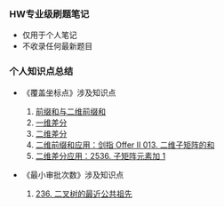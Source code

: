 ### HW专业级刷题笔记
- 仅用于个人笔记
- 不收录任何最新题目
  
### 个人知识点总结
- 《覆盖坐标点》涉及知识点
  1. [前缀和与二维前缀和](https://zhuanlan.zhihu.com/p/436526162)
  2. [一维差分](https://zhuanlan.zhihu.com/p/438781582)
  3. [二维差分](https://zhuanlan.zhihu.com/p/439268614)
  4. [二维前缀和应用：剑指 Offer II 013. 二维子矩阵的和](https://leetcode.cn/problems/O4NDxx/)
  5. [二维差分应用：2536. 子矩阵元素加 1](https://leetcode.cn/problems/increment-submatrices-by-one/)
     
- 《最小审批次数》涉及知识点
  1. [236. 二叉树的最近公共祖先](https://leetcode.cn/problems/lowest-common-ancestor-of-a-binary-tree/)
